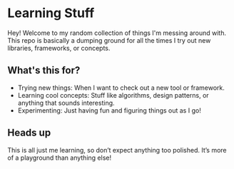# Learning Stuff

Hey! Welcome to my random collection of things I'm messing around with. This repo is basically a dumping ground for all the times I try out new libraries, frameworks, or concepts.

## What's this for?

- Trying new things: When I want to check out a new tool or framework.
- Learning cool concepts: Stuff like algorithms, design patterns, or anything that sounds interesting.
- Experimenting: Just having fun and figuring things out as I go!

## Heads up

This is all just me learning, so don’t expect anything too polished. It’s more of a playground than anything else!
